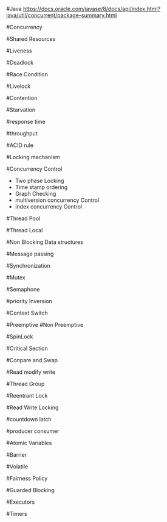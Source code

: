 #Java
https://docs.oracle.com/javase/8/docs/api/index.html?java/util/concurrent/package-summary.html

#Concurrency


#Shared Resources

#Liveness

#Deadlock

#Race Condition

#Livelock

#Contention

#Starvation

#response time

#throughput

#ACID rule

#Locking mechanism

#Concurrency Control
* Two phase Locking
* Time stamp ordering
* Graph Checking
* multiversion concurrency Control
* index concurrency Control

#Thread Pool

#Thread Local

#Non Blocking Data structures

#Message passing

#Synchronization

#Mutex

#Semaphone

#priority Inversion

#Context Switch

#Preemptive
#Non Preemptive

#SpinLock

#Critical Section

#Conpare and Swap

#Read modify write

#Thread Group

#Reentrant Lock

#Read Write Locking

#countdown latch

#producer consumer

#Atomic Variables

#Barrier

#Volatile

#Fairness Policy

#Guarded Blocking


#Executors

#Timers
